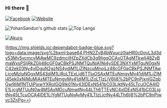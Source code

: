 ### Hi there 👋

[![Facebook](https://img.shields.io/badge/Facebook-222222?&style=flat-square&logo=facebook&logoColor=white&link=https://www.facebook.com/yohan.sandun.5)](https://www.facebook.com/yohan.sandun.5)
[![Website](https://img.shields.io/badge/WebSite-222222?&style=flat-square&logo=google-chrome&logoColor=white&link=http://akuru.epizy.com)](http://akuru.epizy.com/)

![YohanSandun's github stats](https://github-readme-stats.vercel.app/api?username=YohanSandun&show_icons=true&hide_border=true)
![Top Langs](https://github-readme-stats.vercel.app/api/top-langs/?username=YohanSandun&layout=compact)

[![Akuru](http://akuru.epizy.com/favicon.ico)](http://akuru.epizy.com)

(https://img.shields.io/:dependabot-badge-blue.svg?logo=data:image/svg%2bxml;base64,PHN2ZyB4bWxucz0iaHR0cDovL3d3dy53My5vcmcvMjAwMC9zdmciIHZpZXdCb3g9IjggOCAxOTAgMTkwIj48ZyBmaWxsPSIjRkZGIj48cGF0aCBkPSJNMTQuNiA1Ni4ySDE3NXYxMTguN0gxNC42ek03Ny4yIDguN2gzNS4ydjM1LjZINzcuMnoiLz48cGF0aCBkPSJNMTAwLjcgMzIuNGgxMS43djM1LjRoLTExLjd6TTIuOSAxMTEuNmgyMy41djM1LjZIMi45ek0xNjMuMiAxMTEuNmgyMy41djM1LjZoLTIzLjV6Ii8%2bPC9nPjxnIGZpbGw9IiM1NTUiPjxwYXRoIGQ9Ik01Ny43IDExNS41bC03LjktNy45LTcuOCA4IDE1LjcgMTUuN0w4MSAxMDcuNmwtNy44LTh6TTEyNC4xIDExNS41bC03LjgtNy45LTcuOCA4IDE1LjYgMTUuNyAyMy41LTIzLjctNy44LTh6Ii8%2bPC9nPjwvc3ZnPg==)

<!--
**YohanSandun/YohanSandun** is a ✨ _special_ ✨ repository because its `README.md` (this file) appears on your GitHub profile.

Here are some ideas to get you started:

- 🔭 I’m currently working on ...
- 🌱 I’m currently learning ...
- 👯 I’m looking to collaborate on ...
- 🤔 I’m looking for help with ...
- 💬 Ask me about ...
- 📫 How to reach me: ...
- 😄 Pronouns: ...
- ⚡ Fun fact: ...
-->

